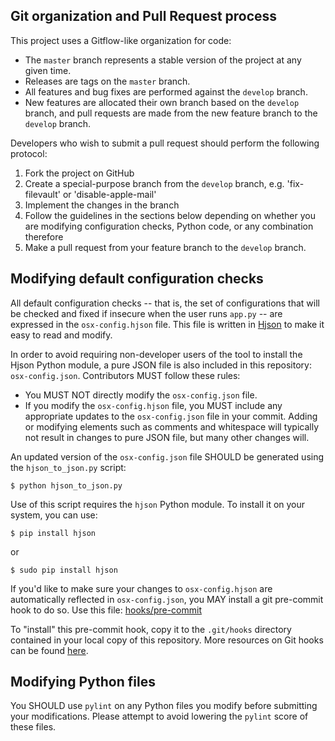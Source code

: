 ## Git organization and Pull Request process

This project uses a Gitflow-like organization for code:

* The `master` branch represents a stable version of the project at any given time.
* Releases are tags on the `master` branch.
* All features and bug fixes are performed against the `develop` branch.
* New features are allocated their own branch based on the `develop` branch, and pull requests are made from the new feature branch to the `develop` branch.

Developers who wish to submit a pull request should perform the following protocol:

1. Fork the project on GitHub
2. Create a special-purpose branch from the `develop` branch, e.g. 'fix-filevault' or 'disable-apple-mail'
3. Implement the changes in the branch
4. Follow the guidelines in the sections below depending on whether you are modifying configuration checks, Python code, or any combination therefore
5. Make a pull request from your feature branch to the `develop` branch. 

## Modifying default configuration checks

All default configuration checks -- that is, the set of configurations that will be checked and fixed if insecure when the user runs `app.py` -- are expressed in the `osx-config.hjson` file. This file is written in [Hjson](http://hjson.org/) to make it easy to read and modify.

In order to avoid requiring non-developer users of the tool to install the Hjson Python module, a pure JSON file is also included in this repository: `osx-config.json`. Contributors MUST follow these rules:
* You MUST NOT directly modify the `osx-config.json` file.
* If you modify the `osx-config.hjson` file, you MUST include any appropriate updates to the `osx-config.json` file in your commit. Adding or modifying elements such as comments and whitespace will typically not result in changes to pure JSON file, but many other changes will.

An updated version of the `osx-config.json` file SHOULD be generated using the `hjson_to_json.py` script:

    $ python hjson_to_json.py

Use of this script requires the `hjson` Python module. To install it on your system, you can use:

    $ pip install hjson

 or

    $ sudo pip install hjson

If you'd like to make sure your changes to `osx-config.hjson` are automatically reflected in `osx-config.json`, you MAY install a git pre-commit hook to do so. Use this file: [hooks/pre-commit](hooks/pre-commit)

To "install" this pre-commit hook, copy it to the `.git/hooks` directory contained in your local copy of this repository. More resources on Git hooks can be found [here](http://githooks.com/).

## Modifying Python files

You SHOULD use `pylint` on any Python files you modify before submitting your modifications. Please attempt to avoid lowering the `pylint` score of these files.

